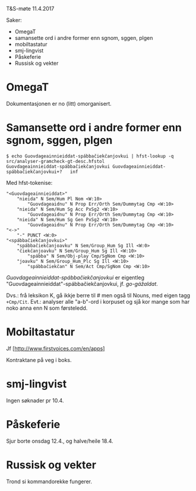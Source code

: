T&S-møte 11.4.2017

Saker:
* OmegaT
* samansette ord i andre former enn sgnom, sggen, plgen
* mobiltastatur
* smj-lingvist
* Påskeferie
* Russisk og vekter

# OmegaT

Dokumentasjonen er no (litt) omorganisert.

# Samansette ord i andre former enn sgnom, sggen, plgen

```
$ echo Guovdageainnieiddat-spábbačiekčanjovkui | hfst-lookup -q src/analyser-gramcheck-gt-desc.hfstol 
Guovdageainnieiddat-spábbačiekčanjovkui	Guovdageainnieiddat-spábbačiekčanjovkui+?	inf
```

Med hfst-tokenise:
```
"<Guovdageainnieiddat>"
	"nieida" N Sem/Hum Pl Nom <W:10>
		"Guovdageaidnu" N Prop Err/Orth Sem/Dummytag Cmp <W:10>
	"nieida" N Sem/Hum Sg Acc PxSg2 <W:10>
		"Guovdageaidnu" N Prop Err/Orth Sem/Dummytag Cmp <W:10>
	"nieida" N Sem/Hum Sg Gen PxSg2 <W:10>
		"Guovdageaidnu" N Prop Err/Orth Sem/Dummytag Cmp <W:10>
"<->"
	"-" PUNCT <W:0>
"<spábbačiekčanjovkui>"
	"spábbačiekčanjoavku" N Sem/Group_Hum Sg Ill <W:0>
	"čiekčanjoavku" N Sem/Group_Hum Sg Ill <W:10>
		"spábba" N Sem/Obj-play Cmp/SgNom Cmp <W:10>
	"joavku" N Sem/Group_Hum_Plc Sg Ill <W:10>
		"spábbačiekčan" N Sem/Act Cmp/SgNom Cmp <W:10>
```

*Guovdageainnieiddat-spábbačiekčanjovkui* er eigentleg
"Guovdageainnieiddat"-spábbačiekčanjovkui, jf. *go-gážaldat*.

Dvs.: frå leksikon K, gå ikkje berre til # men også til Nouns, med eigen tagg
`+Cmp/Cit`.
Evt.: analyser alle "a-b"-ord i korpuset og sjå kor mange som har noko anna enn
N som førsteledd. 

# Mobiltastatur

Jf [http://www.firstvoices.com/en/apps]

Kontraktane på veg i boks.

# smj-lingvist

Ingen søknader pr 10.4.

# Påskeferie

Sjur borte onsdag 12.4., og halve/heile 18.4.

# Russisk og vekter

Trond si kommandorekke fungerer.
